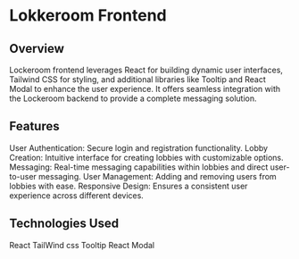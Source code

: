 # Lokkeroom Frontend

## Overview

Lockeroom frontend leverages React for building dynamic user interfaces, Tailwind CSS for styling, and additional libraries like Tooltip and React Modal to enhance the user experience. It offers seamless integration with the Lockeroom backend to provide a complete messaging solution.

## Features

User Authentication: Secure login and registration functionality.
Lobby Creation: Intuitive interface for creating lobbies with customizable options.
Messaging: Real-time messaging capabilities within lobbies and direct user-to-user messaging.
User Management: Adding and removing users from lobbies with ease.
Responsive Design: Ensures a consistent user experience across different devices.

## Technologies Used

React
TailWind css
Tooltip
React Modal

